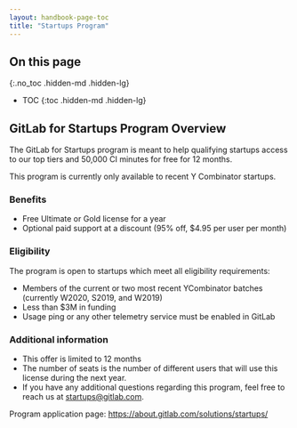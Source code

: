 ```yaml
---
layout: handbook-page-toc
title: "Startups Program"
---
```


## On this page
{:.no_toc .hidden-md .hidden-lg}

- TOC
{:toc .hidden-md .hidden-lg}

## GitLab for Startups Program Overview

The GitLab for Startups program is meant to help qualifying startups access to our top tiers and 50,000 CI minutes for free for 12 months. 

This program is currently only available to recent Y Combinator startups. 

### Benefits
 * Free Ultimate or Gold license for a year
 * Optional paid support at a discount (95% off, $4.95 per user per month)

### Eligibility
The program is open to startups which meet all eligibility requirements:

 * Members of the current or two most recent YCombinator batches (currently W2020, S2019, and W2019)
 * Less than $3M in funding
 * Usage ping or any other telemetry service must be enabled in GitLab

### Additional information
 * This offer is limited to 12 months
 * The number of seats is the number of different users that will use this license during the next year.
 * If you have any additional questions regarding this program, feel free to reach us at startups@gitlab.com.

Program application page: https://about.gitlab.com/solutions/startups/
